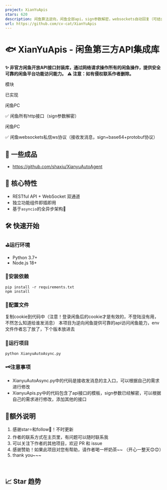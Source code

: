 ```yaml
---
project: XianYuApis
stars: 620
description: 闲鱼算法逆向，闲鱼全部api，sign参数解密，websockets自动回复（可结合AI知识库）
url: https://github.com/cv-cat/XianYuApis
---
```


🐟 XianYuApis - 闲鱼第三方API集成库
===========================

**✨ 非官方闲鱼开放API接口封装库，通过网络请求操作所有的闲鱼操作，提供安全可靠的闲鱼平台功能访问能力。** **⚠️ 注意：如有侵权联系作者删除。**

模块

已实现

闲鱼PC

✅ 闲鱼所有http接口（sign参数解密）

闲鱼PC

✅ 闲鱼websockets私信ws协议（接收发消息，sign+base64+protobuf协议）

🚀 一些成品
-------

-   https://github.com/shaxiu/XianyuAutoAgent

🌟 核心特性
-------

-   RESTful API + WebSocket 双通道
-   独立功能组件即插即用
-   基于`asyncio`的全异步架构🚀

🛠️ 快速开始
--------

### ⛳运行环境

-   Python 3.7+
-   Node.js 18+

### 🎯安装依赖

```
pip install -r requirements.txt
npm install
```

### 🎨配置文件

复制cookie到代码中（注意！登录闲鱼后的cookie才是有效的，不登陆没有用，不然怎么知道给谁发消息） 本项目为逆向闲鱼提供可靠的api访问闲鱼能力，env文件作者忘了放了，下个版本放进去

### 🚀运行项目

```
python XianyuAutoAsync.py
```

### 🗝️注意事项

-   XianyuAutoAsync.py中的代码是接收发消息的主入口，可以根据自己的需求进行修改
-   XianyuApis.py中的代码包含了api接口的模板，sign参数已经解密，可以根据自己的需求进行修改，添加其他的接口

🧸额外说明
------

1.  感谢star⭐和follow📰！不时更新
2.  作者的联系方式在主页里，有问题可以随时联系我
3.  可以关注下作者的其他项目，欢迎 PR 和 issue
4.  感谢赞助！如果此项目对您有帮助，请作者喝一杯奶茶~~ （开心一整天😊😊）
5.  thank you~~~

 

📈 Star 趋势
----------

